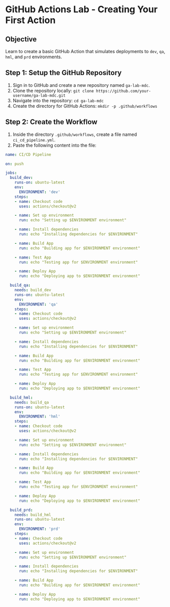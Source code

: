# GitHub Actions Lab - Creating Your First Action

## Objective
Learn to create a basic GitHub Action that simulates deployments to `dev`, `qa`, `hml`, and `prd` environments.

## Step 1: Setup the GitHub Repository

1. Sign in to GitHub and create a new repository named `ga-lab-mdc`.
2. Clone the repository locally: `git clone https://github.com/your-username/ga-lab-mdc.git`
3. Navigate into the repository: `cd ga-lab-mdc`
4. Create the directory for GitHub Actions: `mkdir -p .github/workflows`

## Step 2: Create the Workflow

1. Inside the directory `.github/workflows`, create a file named `ci_cd_pipeline.yml`.
2. Paste the following content into the file:

```yaml
name: CI/CD Pipeline

on: push

jobs:
  build_dev:
    runs-on: ubuntu-latest
    env:
      ENVIRONMENT: 'dev'
    steps:
    - name: Checkout code
      uses: actions/checkout@v2

    - name: Set up environment
      run: echo "Setting up $ENVIRONMENT environment"

    - name: Install dependencies
      run: echo "Installing dependencies for $ENVIRONMENT"

    - name: Build App
      run: echo "Building app for $ENVIRONMENT environment"

    - name: Test App
      run: echo "Testing app for $ENVIRONMENT environment"

    - name: Deploy App
      run: echo "Deploying app to $ENVIRONMENT environment"

  build_qa:
    needs: build_dev
    runs-on: ubuntu-latest
    env:
      ENVIRONMENT: 'qa'
    steps:
    - name: Checkout code
      uses: actions/checkout@v2

    - name: Set up environment
      run: echo "Setting up $ENVIRONMENT environment"

    - name: Install dependencies
      run: echo "Installing dependencies for $ENVIRONMENT"

    - name: Build App
      run: echo "Building app for $ENVIRONMENT environment"

    - name: Test App
      run: echo "Testing app for $ENVIRONMENT environment"

    - name: Deploy App
      run: echo "Deploying app to $ENVIRONMENT environment"

  build_hml:
    needs: build_qa
    runs-on: ubuntu-latest
    env:
      ENVIRONMENT: 'hml'
    steps:
    - name: Checkout code
      uses: actions/checkout@v2

    - name: Set up environment
      run: echo "Setting up $ENVIRONMENT environment"

    - name: Install dependencies
      run: echo "Installing dependencies for $ENVIRONMENT"

    - name: Build App
      run: echo "Building app for $ENVIRONMENT environment"

    - name: Test App
      run: echo "Testing app for $ENVIRONMENT environment"

    - name: Deploy App
      run: echo "Deploying app to $ENVIRONMENT environment"

  build_prd:
    needs: build_hml
    runs-on: ubuntu-latest
    env:
      ENVIRONMENT: 'prd'
    steps:
    - name: Checkout code
      uses: actions/checkout@v2

    - name: Set up environment
      run: echo "Setting up $ENVIRONMENT environment"

    - name: Install dependencies
      run: echo "Installing dependencies for $ENVIRONMENT"

    - name: Build App
      run: echo "Building app for $ENVIRONMENT environment"

    - name: Deploy App
      run: echo "Deploying app to $ENVIRONMENT environment"

```